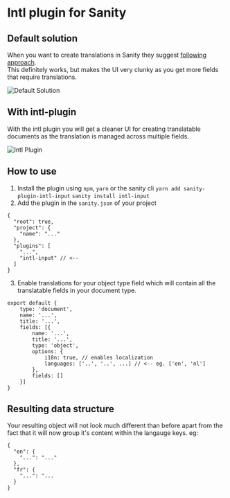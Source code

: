 # Intl plugin for Sanity
## Default solution
When you want to create translations in Sanity they suggest [following approach](https://www.sanity.io/docs/localization).  
This definitely works, but makes the UI very clunky as you get more fields that require translations.  

![Default Solution](https://raw.githubusercontent.com/LiamMartens/sanity-plugin-intl-input/master/doc/img/default-solution.gif)  

## With intl-plugin
With the intl plugin you will get a cleaner UI for creating translatable documents as the translation is managed across multiple fields.  

![Intl Plugin](https://raw.githubusercontent.com/LiamMartens/sanity-plugin-intl-input/master/doc/img/intl-plugin.gif)

## How to use
1. Install the plugin using `npm`, `yarn` or the sanity cli
`yarn add sanity-plugin-intl-input`
`sanity install intl-input`
2. Add the plugin in the `sanity.json` of your project
```
{
  "root": true,
  "project": {
    "name": "..."
  },
  "plugins": [
    "...",
    "intl-input" // <--
  ]
}
```
3. Enable translations for your object type field which will contain all the translatable fields in your document type.  
```
export default {
    type: 'document',
    name: '...',
    title: '...',
    fields: [{
        name: '...',
        title: '...',
        type: 'object',
        options: {
            i18n: true, // enables localization
            languages: ['..', '..', ...] // <-- eg. ['en', 'nl']
        },
        fields: []
    }]
}
```

## Resulting data structure
Your resulting object will not look much different than before apart from the fact that it will now group it's content within the langauge keys. eg:
```
{
  "en": {
    "...": "..."
  },
  "fr": {
    "...": "...
  }
}
```